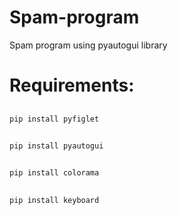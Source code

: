 # Spam-program
Spam program using pyautogui library

<h1>Requirements:</h1>

##
    pip install pyfiglet

##
    pip install pyautogui

##
    pip install colorama

##
    pip install keyboard
